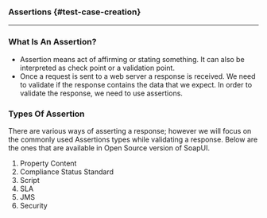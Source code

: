 ### Assertions {#test-case-creation}

---

### What Is An Assertion?

* Assertion means act of affirming or stating something. It can also be interpreted as check point or a validation point.
* Once a request is sent to a web server a response is received. We need to validate if the response contains the data that we expect. In order to validate the response, we need to use assertions.

### Types Of Assertion

There are various ways of asserting a response; however we will focus on the commonly used Assertions types while validating a response. Below are the ones that are available in Open Source version of SoapUI.

1. Property Content
2. Compliance Status Standard
3. Script
4. SLA
5. JMS
6. Security




